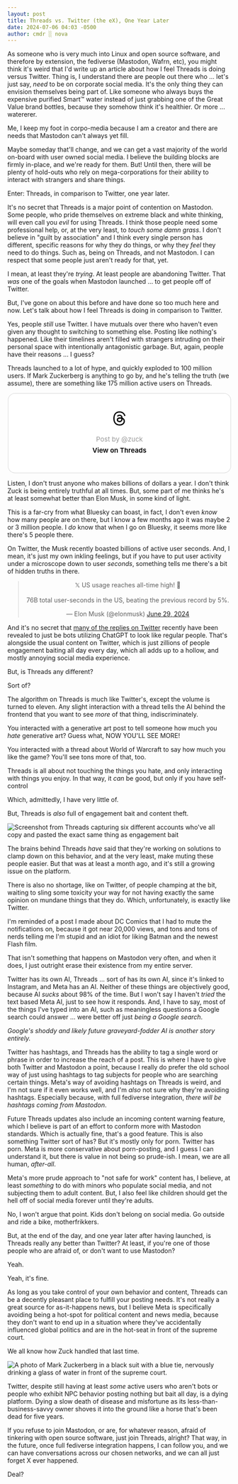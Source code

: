 ```yaml
---
layout: post
title: Threads vs. Twitter (the eX), One Year Later
date: 2024-07-06 04:03 -0500
author: cmdr ░ nova
---
```



<p>As someone who is very much into Linux and open source software, and therefore by extension, the fediverse (Mastodon, Wafrn, etc), you might think it's weird that I'd write up an article about how I feel Threads is doing versus Twitter. Thing is, I understand there are people out there who ... let's just say, <em>need</em> to be on corporate social media. It's the only thing they can envision themselves being part of. Like someone who always buys the expensive purified Smart™ water instead of just grabbing one of the Great Value brand bottles, because they somehow think it's healthier. Or more ... watererer.</p>



<p>Me, I keep my foot in corpo-media because I am a creator and there are needs that Mastodon can't always yet fill.</p>



<p>Maybe someday that'll change, and we can get a vast majority of the world on-board with user owned social media. I believe the building blocks are firmly in-place, and we're ready for them. But! Until then, there will be plenty of hold-outs who rely on mega-corporations for their ability to interact with strangers and share things.</p>



<p>Enter: Threads, in comparison to Twitter, one year later.</p>



<p>It's no secret that Threads is a major point of contention on Mastodon. Some people, who pride themselves on extreme black and white thinking, will even call you <em>evil</em> for using Threads. I think those people need some professional help, or, at the very least, to <em>touch some damn grass</em>. I don't believe in "guilt by association" and I think every single person has different, specific reasons for why they do things, or why they <em>feel</em> they need to do things. Such as, being on Threads, and not Mastodon. I can respect that some people just aren't ready for that, yet.</p>



<p>I mean, at least they're <em>trying</em>. At least people are abandoning Twitter. That <em>was</em> one of the goals when Mastodon launched ... to get people off of Twitter.</p>



<p>But, I've gone on about this before and have done so too much here and now. Let's talk about how I feel Threads is doing in comparison to Twitter.</p>



<p>Yes, people <em>still</em> use Twitter. I have mutuals over there who haven't even given any thought to switching to something else. Posting like nothing's happened. Like their timelines aren't filled with strangers intruding on their personal space with intentionally antagonistic garbage. But, again, people have their reasons ... I guess?</p>



<p>Threads launched to a lot of hype, and quickly exploded to 100 million users. If Mark Zuckerberg is anything to go by, and he's telling the truth (we assume), there are something like 175 million active users on Threads.</p>


<!-- wp:html -->
<center><blockquote class="text-post-media" data-text-post-permalink="https://www.threads.net/@zuck/post/C89oeSORn81" data-text-post-version="0" id="ig-tp-C89oeSORn81" style=" background:#FFF; border-width: 1px; border-style: solid; border-color: #00000026; border-radius: 16px; max-width:540px; margin: 1px; min-width:270px; padding:0; width:99.375%; width:-webkit-calc(100% - 2px); width:calc(100% - 2px);"> <a href="https://www.threads.net/@zuck/post/C89oeSORn81" style=" background:#FFFFFF; line-height:0; padding:0 0; text-align:center; text-decoration:none; width:100%; font-family: -apple-system, BlinkMacSystemFont, sans-serif;" target="_blank" rel="noopener"> <div style=" padding: 40px; display: flex; flex-direction: column; align-items: center;"><div style=" display:block; height:32px; width:32px; padding-bottom:20px;"> <svg aria-label="Threads" height="32px" role="img" viewBox="0 0 192 192" width="32px" xmlns="http://www.w3.org/2000/svg"> <path d="M141.537 88.9883C140.71 88.5919 139.87 88.2104 139.019 87.8451C137.537 60.5382 122.616 44.905 97.5619 44.745C97.4484 44.7443 97.3355 44.7443 97.222 44.7443C82.2364 44.7443 69.7731 51.1409 62.102 62.7807L75.881 72.2328C81.6116 63.5383 90.6052 61.6848 97.2286 61.6848C97.3051 61.6848 97.3819 61.6848 97.4576 61.6855C105.707 61.7381 111.932 64.1366 115.961 68.814C118.893 72.2193 120.854 76.925 121.825 82.8638C114.511 81.6207 106.601 81.2385 98.145 81.7233C74.3247 83.0954 59.0111 96.9879 60.0396 116.292C60.5615 126.084 65.4397 134.508 73.775 140.011C80.8224 144.663 89.899 146.938 99.3323 146.423C111.79 145.74 121.563 140.987 128.381 132.296C133.559 125.696 136.834 117.143 138.28 106.366C144.217 109.949 148.617 114.664 151.047 120.332C155.179 129.967 155.42 145.8 142.501 158.708C131.182 170.016 117.576 174.908 97.0135 175.059C74.2042 174.89 56.9538 167.575 45.7381 153.317C35.2355 139.966 29.8077 120.682 29.6052 96C29.8077 71.3178 35.2355 52.0336 45.7381 38.6827C56.9538 24.4249 74.2039 17.11 97.0132 16.9405C119.988 17.1113 137.539 24.4614 149.184 38.788C154.894 45.8136 159.199 54.6488 162.037 64.9503L178.184 60.6422C174.744 47.9622 169.331 37.0357 161.965 27.974C147.036 9.60668 125.202 0.195148 97.0695 0H96.9569C68.8816 0.19447 47.2921 9.6418 32.7883 28.0793C19.8819 44.4864 13.2244 67.3157 13.0007 95.9325L13 96L13.0007 96.0675C13.2244 124.684 19.8819 147.514 32.7883 163.921C47.2921 182.358 68.8816 191.806 96.9569 192H97.0695C122.03 191.827 139.624 185.292 154.118 170.811C173.081 151.866 172.51 128.119 166.26 113.541C161.776 103.087 153.227 94.5962 141.537 88.9883ZM98.4405 129.507C88.0005 130.095 77.1544 125.409 76.6196 115.372C76.2232 107.93 81.9158 99.626 99.0812 98.6368C101.047 98.5234 102.976 98.468 104.871 98.468C111.106 98.468 116.939 99.0737 122.242 100.233C120.264 124.935 108.662 128.946 98.4405 129.507Z" /></svg></div> <div style=" font-size: 15px; line-height: 21px; color: #999999; font-weight: 400; padding-bottom: 4px; "> Post by @zuck</div> <div style=" font-size: 15px; line-height: 21px; color: #000000; font-weight: 600; "> View on Threads</div></div></a></blockquote>
<script async src="https://www.threads.net/embed.js"></script></center>
<!-- /wp:html -->


<p>Listen, I don't trust anyone who makes billions of dollars a year. I don't think Zuck is being entirely truthful at all times. But, some part of me thinks he's at least somewhat better than Elon Musk, in some kind of light.</p>



<p>This is a far-cry from what Bluesky can boast, in fact, I don't even <em>know</em> how many people are on there, but I know a few months ago it was maybe 2 or 3 million people. I <em>do</em> know that when I go on Bluesky, it seems more like there's 5 people there.</p>



<p>On Twitter, the Musk recently boasted billions of active user seconds. And, I mean, it's just my own inkling feelings, but if you have to put user activity under a microscope down to user <em>seconds</em>, something tells me there's a bit of hidden truths in there.</p>


<!-- wp:html -->
<center><blockquote class="twitter-tweet"><p lang="en" dir="ltr">𝕏 US usage reaches all-time high! 🚀<br><br>76B total user-seconds in the US, beating the previous record by 5%.</p>&mdash; Elon Musk (@elonmusk) <a href="https://twitter.com/elonmusk/status/1806942360552829011?ref_src=twsrc%5Etfw">June 29, 2024</a></blockquote> <script async src="https://platform.twitter.com/widgets.js" charset="utf-8"></script></center> 
<!-- /wp:html -->


<p>And it's no secret that <a href="https://www.aiweirdness.com/ignore-all-previous-instructions/" target="_blank" rel="noreferrer noopener">many of the replies on Twitter</a> recently have been revealed to just be bots utilizing ChatGPT to look like regular people. That's alongside the usual content on Twitter, which is just zillions of people engagement baiting all day every day, which all adds up to a hollow, and mostly annoying social media experience.</p>



<p>But, is Threads any different?</p>



<p>Sort of?</p>



<p>The algorithm on Threads is much like Twitter's, except the volume is turned to eleven. Any slight interaction with a thread tells the AI behind the frontend that you want to see <em>more</em> of that thing, indiscriminately.</p>



<p>You interacted with a generative art post to tell someone how much you <em>hate</em> generative art? Guess what, NOW YOU'LL SEE MORE!</p>



<p>You interacted with a thread about World of Warcraft to say how much you like the game? You'll see tons more of that, too.</p>



<p>Threads is all about not touching the things you hate, and only interacting with things you enjoy. In that way, it <em>can</em> be good, but only if you have self-control</p>



<p>Which, admittedly, I have very little of.</p>



<p>But, Threads is <em>also</em> full of engagement bait and content theft.</p>

![Screenshot from Threads capturing six different accounts who've all copy and pasted the exact same thing as engagement bait](/img/posts/threads/bait.png)


<p>The brains behind Threads <em>have</em> said that they're working on solutions to clamp down on this behavior, and at the very least, make muting these people easier. But that was at least a month ago, and it's still a growing issue on the platform.</p>



<p>There is also no shortage, like on Twitter, of people champing at the bit, waiting to sling some toxicity your way for not having exactly the same opinion on mundane things that they do. Which, unfortunately, is exactly like Twitter.</p>



<p>I'm reminded of a post I made about DC Comics that I had to mute the notifications on, because it got near 20,000 views, and tons and tons of nerds telling me I'm stupid and an idiot for liking Batman and the newest Flash film.</p>



<p>That isn't something that happens on Mastodon very often, and when it does, I just outright erase their existence from my entire server.</p>



<p>Twitter has its own AI, Threads ... sort of has its own AI, since it's linked to Instagram, and Meta has an AI. Neither of these things are objectively good, because AI <em>sucks</em> about 98% of the time. But I won't say I haven't <em>tried</em> the text based Meta AI, just to see how it responds. And, I have to say, most of the things I've typed into an AI, such as meaningless questions a Google search could answer ... were better off just <em>being a Google search</em>.</p>



<p><em>Google's shoddy and likely future graveyard-fodder AI is another story entirely.</em></p>



<p>Twitter has hashtags, and Threads has the ability to tag a single word or phrase in order to increase the reach of a post. This is where I have to give both Twitter and Mastodon a point, because I really do prefer the old school way of just using hashtags to tag subjects for people who are searching certain things. Meta's way of avoiding hashtags on Threads is weird, and I'm not sure if it even works well, and I'm <em>also</em> not sure why they're avoiding hashtags. Especially because, with full fediverse integration, <em>there will be hashtags coming from Mastodon</em>.</p>



<p>Future Threads updates also include an incoming content warning feature, which I believe is part of an effort to conform more with Mastodon standards. Which is actually fine, that's a good feature. This is also something Twitter sort of has? But it's mostly only for porn. Twitter has porn. Meta is more conservative about porn-posting, and I guess I can understand it, but there is value in not being so prude-ish. I mean, we are all human, <em>after-all</em>.</p>



<p>Meta's more prude approach to "not safe for work" content has, I believe, at least <em>something</em> to do with minors who populate social media, and not subjecting them to adult content. But, I also feel like children should get the hell off of social media forever until they're adults.</p>



<p>No, I won't argue that point. Kids don't belong on social media. Go outside and ride a bike, motherfrikkers.</p>



<p>But, at the end of the day, and one year later after having launched, is Threads really any better than Twitter? At least, if you're one of those people who are afraid of, or don't want to use Mastodon?</p>



<p>Yeah.</p>



<p>Yeah, it's fine.</p>



<p>As long as you take control of your own behavior and content, Threads can be a decently pleasant place to fulfill your posting needs. It's not really a great source for as-it-happens news, but I believe Meta is specifically avoiding being a hot-spot for political content and news media, because they don't want to end up in a situation where they've accidentally influenced global politics and are in the hot-seat in front of the supreme court.</p>



<p>We all know how Zuck handled that last time.</p>

![A photo of Mark Zuckerberg in a black suit with a blue tie, nervously drinking a glass of water in front of the supreme court.](/img/posts/threads/zuck.png)


<p>Twitter, despite still having at least <em>some</em> active users who aren't bots or people who exhibit NPC behavior posting nothing but bait all day, is a dying platform. Dying a slow death of disease and misfortune as its less-than-business-savvy owner shoves it into the ground like a horse that's been dead for five years.</p>



<p>If you refuse to join Mastodon, or are, for whatever reason, afraid of tinkering with open source software, just join Threads, alright? That way, in the future, once full fediverse integration happens, I can follow you, and we can have conversations across our chosen networks, and we can all just forget X ever happened.</p>



<p>Deal?</p>
